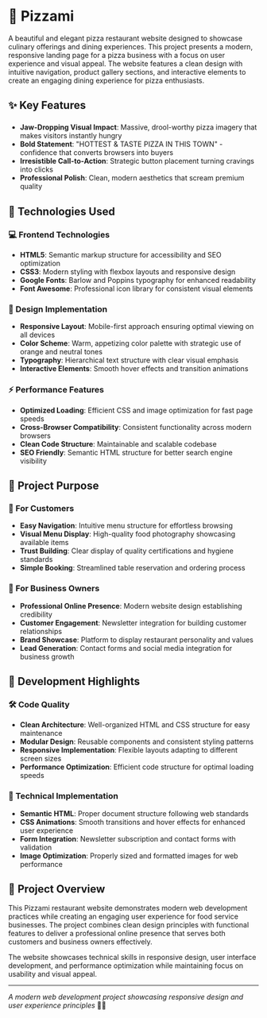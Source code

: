 # 🍕 Pizzami 

A beautiful and elegant pizza restaurant website designed to showcase culinary offerings and dining experiences. This project presents a modern, responsive landing page for a pizza business with a focus on user experience and visual appeal. The website features a clean design with intuitive navigation, product gallery sections, and interactive elements to create an engaging dining experience for pizza enthusiasts.

## ✨ Key Features

###
- **Jaw-Dropping Visual Impact**: Massive, drool-worthy pizza imagery that makes visitors instantly hungry
- **Bold Statement**: "HOTTEST & TASTE PIZZA IN THIS TOWN" - confidence that converts browsers into buyers
- **Irresistible Call-to-Action**: Strategic button placement turning cravings into clicks
- **Professional Polish**: Clean, modern aesthetics that scream premium quality



## 🚀 Technologies Used

### 💻 Frontend Technologies
- **HTML5**: Semantic markup structure for accessibility and SEO optimization
- **CSS3**: Modern styling with flexbox layouts and responsive design
- **Google Fonts**: Barlow and Poppins typography for enhanced readability
- **Font Awesome**: Professional icon library for consistent visual elements

### 🎨 Design Implementation
- **Responsive Layout**: Mobile-first approach ensuring optimal viewing on all devices
- **Color Scheme**: Warm, appetizing color palette with strategic use of orange and neutral tones
- **Typography**: Hierarchical text structure with clear visual emphasis
- **Interactive Elements**: Smooth hover effects and transition animations

### ⚡ Performance Features
- **Optimized Loading**: Efficient CSS and image optimization for fast page speeds
- **Cross-Browser Compatibility**: Consistent functionality across modern browsers
- **Clean Code Structure**: Maintainable and scalable codebase
- **SEO Friendly**: Semantic HTML structure for better search engine visibility

## 🍕 Project Purpose

### 👥 For Customers
- **Easy Navigation**: Intuitive menu structure for effortless browsing
- **Visual Menu Display**: High-quality food photography showcasing available items
- **Trust Building**: Clear display of quality certifications and hygiene standards
- **Simple Booking**: Streamlined table reservation and ordering process

### 🏪 For Business Owners
- **Professional Online Presence**: Modern website design establishing credibility
- **Customer Engagement**: Newsletter integration for building customer relationships
- **Brand Showcase**: Platform to display restaurant personality and values
- **Lead Generation**: Contact forms and social media integration for business growth



## 🎪 Development Highlights

### 🛠️ Code Quality
- **Clean Architecture**: Well-organized HTML and CSS structure for easy maintenance
- **Modular Design**: Reusable components and consistent styling patterns
- **Responsive Implementation**: Flexible layouts adapting to different screen sizes
- **Performance Optimization**: Efficient code structure for optimal loading speeds



### 🔧 Technical Implementation
- **Semantic HTML**: Proper document structure following web standards
- **CSS Animations**: Smooth transitions and hover effects for enhanced user experience
- **Form Integration**: Newsletter subscription and contact forms with validation
- **Image Optimization**: Properly sized and formatted images for web performance

## 🌟 Project Overview

This Pizzami restaurant website demonstrates modern web development practices while creating an engaging user experience for food service businesses. The project combines clean design principles with functional features to deliver a professional online presence that serves both customers and business owners effectively.

The website showcases technical skills in responsive design, user interface development, and performance optimization while maintaining focus on usability and visual appeal.

---

*A modern web development project showcasing responsive design and user experience principles* 🍕✨
